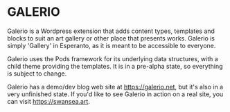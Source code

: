 # GALERIO

Galerio is a Wordpress extension that adds content types, templates and blocks to suit an art gallery or other place that presents works. Galerio is simply 'Gallery' in Esperanto, as it is meant to be accessible to everyone.

Galerio uses the Pods framework for its underlying data structures, with a child theme providing the templates. It is in a pre-alpha state, so everything is subject to change.

Galerio has a demo/dev blog web site at https://galerio.net, but it's also in a very unfinished state. If you'd like to see Galerio in action on a real site, you can visit https://swansea.art.


